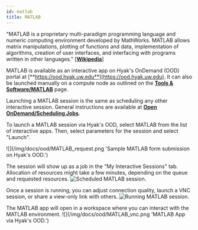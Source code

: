 ```yaml
---
id: matlab
title: MATLAB
---
```


"MATLAB is a proprietary multi-paradigm programming language and numeric computing environment developed by MathWorks. MATLAB allows matrix manipulations, plotting of functions and data, implementation of algorithms, creation of user interfaces, and interfacing with programs written in other languages." [[**Wikipedia**](https://en.wikipedia.org/wiki/MATLAB)]

MATLAB is available as an interactive app on Hyak's OnDemand (OOD) portal at [**https://ood.hyak.uw.edu**](https://ood.hyak.uw.edu). It can also be launched manually on a compute node as outlined on the [**Tools & Software/MATLAB**](tools/matlab.md) page.

Launching a MATLAB session is the same as scheduling any other interactive session. General instructions are available at [**Open OnDemand/Scheduling Jobs**](https://hyak.uw.edu/docs/ood/schedule-job).

To launch a MATLAB session via Hyak's OOD, select MATLAB from the list of interactive apps. Then, select parameters for the session and select "Launch". 

![](/img/docs/ood/MATLAB_request.png 'Sample MATLAB form submission on Hyak's OOD.')

The session will show up as a job in the "My Interactive Sessions" tab. Allocation of resources might take a few minutes, depending on the queue and requested resources.
![](/img/docs/ood/MATLAB_scheduled.png 'Scheduled MATLAB session.')

Once a session is running, you can adjust connection quality, launch a VNC session, or share a view-only link with others.
![](/img/docs/ood/MATLAB_launch.png 'Running MATLAB session.')

The MATLAB app will open in a workspace where you can interact with the MATLAB environment.
![](/img/docs/ood/MATLAB_vnc.png 'MATLAB App via Hyak's OOD.')